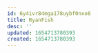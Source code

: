 ```yaml
---
id: 6y4ivr84mga178uybf0nxo6
title: RyanFish
desc: ''
updated: 1654713780393
created: 1654713780393
---
```


